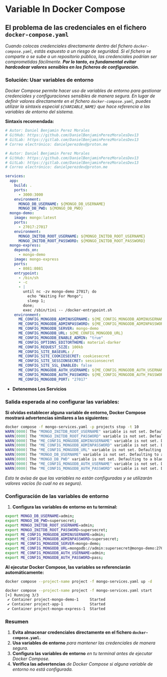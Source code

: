 <!-- Autor: Daniel Benjamin Perez Morales -->
<!-- GitHub: https://github.com/DanielBenjaminPerezMoralesDev13 -->
<!-- GitLab: https://gitlab.com/DanielBenjaminPerezMoralesDev13 -->
<!-- Correo electrónico: danielperezdev@proton.me -->

# **Variable In Docker Compose**

## **El problema de las credenciales en el fichero `docker-compose.yaml`**

*Cuando colocas credenciales directamente dentro del fichero `docker-compose.yaml`, estás expuesto a un riesgo de seguridad. Si el fichero se comparte o se sube a un repositorio público, las credenciales podrían ser comprometidas fácilmente. **Por lo tanto, es fundamental evitar hardcodear valores sensibles en los ficheros de configuración.***

### **Solución: Usar variables de entorno**

*Docker Compose permite hacer uso de variables de entorno para gestionar credenciales y configuraciones sensibles de manera segura. En lugar de definir valores directamente en el fichero `docker-compose.yaml`, puedes utilizar la sintaxis especial `${VARIABLE_NAME}` que hace referencia a las variables de entorno del sistema.*

**Sintaxis recomendada:**

```yaml
# Autor: Daniel Benjamin Perez Morales
# GitHub: https://github.com/DanielBenjaminPerezMoralesDev13
# GitLab: https://gitlab.com/DanielBenjaminPerezMoralesDev13
# Correo electrónico: danielperezdev@proton.me

# Autor: Daniel Benjamin Perez Morales
# GitHub: https://github.com/DanielBenjaminPerezMoralesDev13
# GitLab: https://gitlab.com/DanielBenjaminPerezMoralesDev13
# Correo electrónico: danielperezdev@proton.me

services:
  app:
    build: .
    ports:
      - 3000:3000
    environment:
      MONGO_DB_USERNAME: ${MONGO_DB_USERNAME}
      MONGO_DB_PWD: ${MONGO_DB_PWD}
  mongo-demo:
    image: mongo:latest
    ports:
      - 27017:27017
    environment:
      MONGO_INITDB_ROOT_USERNAME: ${MONGO_INITDB_ROOT_USERNAME}
      MONGO_INITDB_ROOT_PASSWORD: ${MONGO_INITDB_ROOT_PASSWORD}
  mongo-express:
    depends_on:
      - mongo-demo
    image: mongo-express
    ports:
      - 8081:8081
    entrypoint:
      - /bin/sh
      - -c
      - |
        until nc -zv mongo-demo 27017; do
          echo "Waiting For Mongo";
          sleep 1;
        done;
        exec /sbin/tini -- /docker-entrypoint.sh
    environment:
      ME_CONFIG_MONGODB_ADMINUSERNAME: ${ME_CONFIG_MONGODB_ADMINUSERNAME}
      ME_CONFIG_MONGODB_ADMINPASSWORD: ${ME_CONFIG_MONGODB_ADMINPASSWORD}
      ME_CONFIG_MONGODB_SERVER: mongo-demo
      ME_CONFIG_MONGODB_URL: ${ME_CONFIG_MONGODB_URL}
      ME_CONFIG_MONGODB_ENABLE_ADMIN: "true"
      ME_CONFIG_OPTIONS_EDITORTHEME: material-darker
      ME_CONFIG_REQUEST_SIZE: 100kb
      ME_CONFIG_SITE_BASEURL: /
      ME_CONFIG_SITE_COOKIESECRET: cookiesecret
      ME_CONFIG_SITE_SESSIONSECRET: sessionsecret
      ME_CONFIG_SITE_SSL_ENABLED: false
      ME_CONFIG_MONGODB_AUTH_USERNAME: ${ME_CONFIG_MONGODB_AUTH_USERNAME}
      ME_CONFIG_MONGODB_AUTH_PASSWORD: ${ME_CONFIG_MONGODB_AUTH_PASSWORD}
      ME_CONFIG_MONGODB_PORT: "27017"
```

- **Detenemos Los Servicios**

### **Salida esperada al no configurar las variables:**

**Si olvidas establecer alguna variable de entorno, Docker Compose mostrará advertencias similares a las siguientes:**

```bash
docker compose -f mongo-services.yaml -p projects stop -t 10
WARN[0000] The "MONGO_INITDB_ROOT_USERNAME" variable is not set. Defaulting to a blank string.
WARN[0000] The "MONGO_INITDB_ROOT_PASSWORD" variable is not set. Defaulting to a blank string.
WARN[0000] The "ME_CONFIG_MONGODB_ADMINUSERNAME" variable is not set. Defaulting to a blank string.
WARN[0000] The "ME_CONFIG_MONGODB_ADMINPASSWORD" variable is not set. Defaulting to a blank string.
WARN[0000] The "ME_CONFIG_MONGODB_URL" variable is not set. Defaulting to a blank string.
WARN[0000] The "MONGO_DB_USERNAME" variable is not set. Defaulting to a blank string.
WARN[0000] The "MONGO_DB_PWD" variable is not set. Defaulting to a blank string.
WARN[0000] The "ME_CONFIG_MONGODB_AUTH_USERNAME" variable is not set. Defaulting to a blank string.
WARN[0000] The "ME_CONFIG_MONGODB_AUTH_PASSWORD" variable is not set. Defaulting to a blank string.
```

*Esto te avisa de que las variables no están configuradas y se utilizarán valores vacíos (lo cual no es seguro).*

### **Configuración de las variables de entorno**

1. **Configura las variables de entorno en tu terminal:**

```bash
export MONGO_DB_USERNAME=admin;
export MONGO_DB_PWD=supersecret;
export MONGO_INITDB_ROOT_USERNAME=admin;
export MONGO_INITDB_ROOT_PASSWORD=supersecret;
export ME_CONFIG_MONGODB_ADMINUSERNAME=admin;
export ME_CONFIG_MONGODB_ADMINPASSWORD=supersecret;
export ME_CONFIG_MONGODB_SERVER=mongo-demo;
export ME_CONFIG_MONGODB_URL=mongodb://admin:supersecret@mongo-demo:27017/;
export ME_CONFIG_MONGODB_AUTH_USERNAME=admin;
export ME_CONFIG_MONGODB_AUTH_PASSWORD=pass;
```

**Al ejecutar Docker Compose, las variables se referenciarán automáticamente:**

```bash
docker compose --project-name project -f mongo-services.yaml up -d
```

```bash
docker compose --project-name project -f mongo-services.yaml start
[+] Running 3/3
 ✔ Container project-mongo-demo-1     Started                                                                                    0.5s
 ✔ Container project-app-1            Started                                                                                    0.5s
 ✔ Container project-mongo-express-1  Started                                                                                    0.4s
```

### **Resumen**

1. **Evita almacenar credenciales directamente en el fichero `docker-compose.yaml`.**
2. **Usa variables de entorno** *para mantener las credenciales de manera segura.*
3. **Configura las variables de entorno** *en tu terminal antes de ejecutar Docker Compose.*
4. **Verifica las advertencias** *de Docker Compose si alguna variable de entorno no está configurada.*
